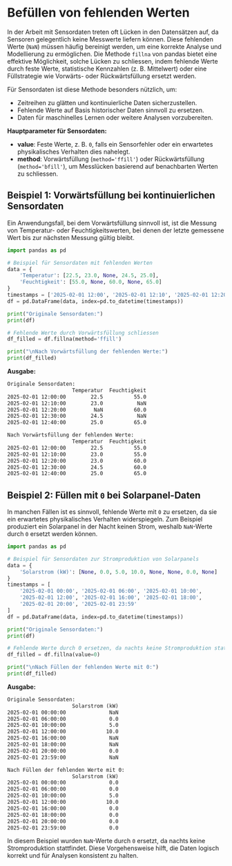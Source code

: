 # Befüllen von fehlenden Werten

In der Arbeit mit Sensordaten treten oft Lücken in den Datensätzen auf, da Sensoren gelegentlich keine Messwerte liefern können. Diese fehlenden Werte (`NaN`) müssen häufig bereinigt werden, um eine korrekte Analyse und Modellierung zu ermöglichen. Die Methode `fillna` von pandas bietet eine effektive Möglichkeit, solche Lücken zu schliessen, indem fehlende Werte durch feste Werte, statistische Kennzahlen (z. B. Mittelwert) oder eine Füllstrategie wie Vorwärts- oder Rückwärtsfüllung ersetzt werden.

Für Sensordaten ist diese Methode besonders nützlich, um:

- Zeitreihen zu glätten und kontinuierliche Daten sicherzustellen.
- Fehlende Werte auf Basis historischer Daten sinnvoll zu ersetzen.
- Daten für maschinelles Lernen oder weitere Analysen vorzubereiten.

**Hauptparameter für Sensordaten:**

- **value**: Feste Werte, z. B. `0`, falls ein Sensorfehler oder ein erwartetes physikalisches Verhalten dies nahelegt.
- **method**: Vorwärtsfüllung (`method='ffill'`) oder Rückwärtsfüllung (`method='bfill'`), um Messlücken basierend auf benachbarten Werten zu schliessen.

## Beispiel 1: Vorwärtsfüllung bei kontinuierlichen Sensordaten  
Ein Anwendungsfall, bei dem Vorwärtsfüllung sinnvoll ist, ist die Messung von Temperatur- oder Feuchtigkeitswerten, bei denen der letzte gemessene Wert bis zur nächsten Messung gültig bleibt.

```python
import pandas as pd

# Beispiel für Sensordaten mit fehlenden Werten
data = {
    'Temperatur': [22.5, 23.0, None, 24.5, 25.0],
    'Feuchtigkeit': [55.0, None, 60.0, None, 65.0]
}
timestamps = ['2025-02-01 12:00', '2025-02-01 12:10', '2025-02-01 12:20', '2025-02-01 12:30', '2025-02-01 12:40']
df = pd.DataFrame(data, index=pd.to_datetime(timestamps))

print("Originale Sensordaten:")
print(df)

# Fehlende Werte durch Vorwärtsfüllung schliessen
df_filled = df.fillna(method='ffill')

print("\nNach Vorwärtsfüllung der fehlenden Werte:")
print(df_filled)
```

**Ausgabe:**
```txt
Originale Sensordaten:
                     Temperatur  Feuchtigkeit
2025-02-01 12:00:00        22.5          55.0
2025-02-01 12:10:00        23.0           NaN
2025-02-01 12:20:00         NaN          60.0
2025-02-01 12:30:00        24.5           NaN
2025-02-01 12:40:00        25.0          65.0

Nach Vorwärtsfüllung der fehlenden Werte:
                     Temperatur  Feuchtigkeit
2025-02-01 12:00:00        22.5          55.0
2025-02-01 12:10:00        23.0          55.0
2025-02-01 12:20:00        23.0          60.0
2025-02-01 12:30:00        24.5          60.0
2025-02-01 12:40:00        25.0          65.0
```

## Beispiel 2: Füllen mit `0` bei Solarpanel-Daten  
In manchen Fällen ist es sinnvoll, fehlende Werte mit `0` zu ersetzen, da sie ein erwartetes physikalisches Verhalten widerspiegeln. Zum Beispiel produziert ein Solarpanel in der Nacht keinen Strom, weshalb `NaN`-Werte durch `0` ersetzt werden können.

```python
import pandas as pd

# Beispiel für Sensordaten zur Stromproduktion von Solarpanels
data = {
    'Solarstrom (kW)': [None, 0.0, 5.0, 10.0, None, None, 0.0, None]
}
timestamps = [
    '2025-02-01 00:00', '2025-02-01 06:00', '2025-02-01 10:00', 
    '2025-02-01 12:00', '2025-02-01 16:00', '2025-02-01 18:00', 
    '2025-02-01 20:00', '2025-02-01 23:59'
]
df = pd.DataFrame(data, index=pd.to_datetime(timestamps))

print("Originale Sensordaten:")
print(df)

# Fehlende Werte durch 0 ersetzen, da nachts keine Stromproduktion stattfindet
df_filled = df.fillna(value=0)

print("\nNach Füllen der fehlenden Werte mit 0:")
print(df_filled)
```

**Ausgabe:**
```txt
Originale Sensordaten:
                     Solarstrom (kW)
2025-02-01 00:00:00              NaN
2025-02-01 06:00:00              0.0
2025-02-01 10:00:00              5.0
2025-02-01 12:00:00             10.0
2025-02-01 16:00:00              NaN
2025-02-01 18:00:00              NaN
2025-02-01 20:00:00              0.0
2025-02-01 23:59:00              NaN

Nach Füllen der fehlenden Werte mit 0:
                     Solarstrom (kW)
2025-02-01 00:00:00              0.0
2025-02-01 06:00:00              0.0
2025-02-01 10:00:00              5.0
2025-02-01 12:00:00             10.0
2025-02-01 16:00:00              0.0
2025-02-01 18:00:00              0.0
2025-02-01 20:00:00              0.0
2025-02-01 23:59:00              0.0
```

In diesem Beispiel wurden `NaN`-Werte durch `0` ersetzt, da nachts keine Stromproduktion stattfindet. Diese Vorgehensweise hilft, die Daten logisch korrekt und für Analysen konsistent zu halten.